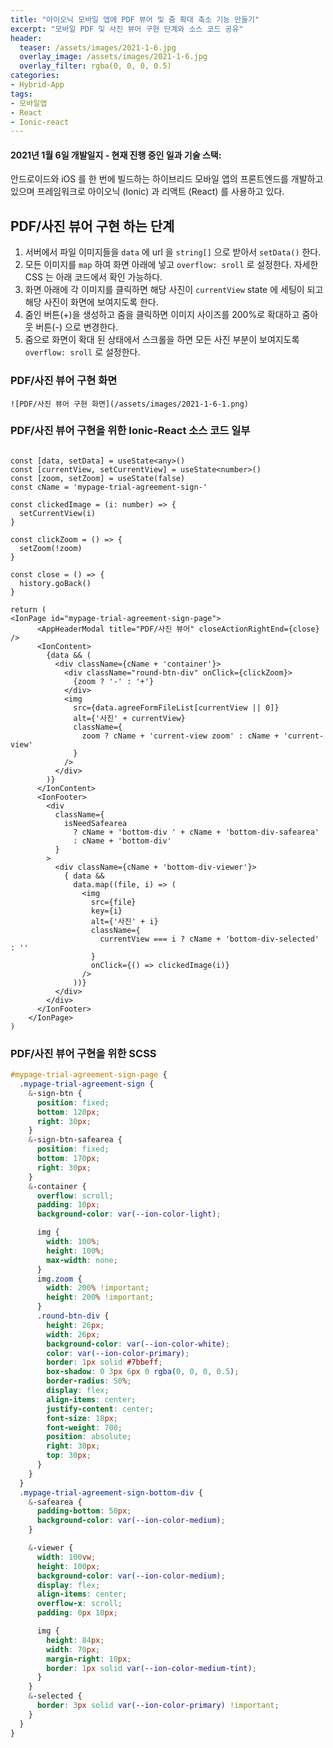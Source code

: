 ```yaml
---
title: "아이오닉 모바일 앱에 PDF 뷰어 및 줌 확대 축소 기능 만들기"
excerpt: "모바일 PDF 및 사진 뷰어 구현 단계와 소스 코드 공유"
header:
  teaser: /assets/images/2021-1-6.jpg
  overlay_image: /assets/images/2021-1-6.jpg
  overlay_filter: rgba(0, 0, 0, 0.5)
categories:
- Hybrid-App
tags:
- 모바일앱
- React
- Ionic-react
---
```



#### 2021년 1월 6일 개발일지 - 현재 진행 중인 일과 기술 스택:
안드로이드와 iOS 를 한 번에 빌드하는 하이브리드 모바일 앱의 프론트엔드를 개발하고 있으며 프레임워크로 아이오닉 (Ionic) 과 리액트 (React) 를 사용하고 있다.

## PDF/사진 뷰어 구현 하는 단계
1. 서버에서 파일 이미지들을  `data` 에 url 을 `string[]` 으로 받아서 `setData()` 한다.
2. 모든 이미지를 `map` 하여 화면 아래에 넣고 `overflow: sroll` 로 설정한다. 자세한 CSS 는 아래 코드에서 확인 가능하다.
3. 화면 아래에 각 이미지를 클릭하면 해당 사진이 `currentView` state 에 세팅이 되고 해당 사진이 화면에 보여지도록 한다.
4. 줌인 버튼(+)을 생성하고 줌을 클릭하면 이미지 사이즈를 200%로 확대하고 줌아웃 버튼(-) 으로 변경한다.
5. 줌으로 화면이 확대 된 상태에서 스크롤을 하면 모든 사진 부분이 보여지도록   `overflow: sroll` 로 설정한다.

### PDF/사진 뷰어 구현 화면
`![PDF/사진 뷰어 구현 화면](/assets/images/2021-1-6-1.png)`


### PDF/사진 뷰어 구현을 위한 Ionic-React 소스 코드 일부
```tsx

const [data, setData] = useState<any>()
const [currentView, setCurrentView] = useState<number>()
const [zoom, setZoom] = useState(false)
const cName = 'mypage-trial-agreement-sign-'

const clickedImage = (i: number) => {
  setCurrentView(i)
}

const clickZoom = () => {
  setZoom(!zoom)
}

const close = () => {
  history.goBack()
}

return (
<IonPage id="mypage-trial-agreement-sign-page">
      <AppHeaderModal title="PDF/사진 뷰어" closeActionRightEnd={close} />
      <IonContent>
        {data && (
          <div className={cName + 'container'}>
            <div className="round-btn-div" onClick={clickZoom}>
              {zoom ? '-' : '+'}
            </div>
            <img
              src={data.agreeFormFileList[currentView || 0]}
              alt={'사진' + currentView}
              className={
                zoom ? cName + 'current-view zoom' : cName + 'current-view'
              }
            />
          </div>
        )}
      </IonContent>
      <IonFooter>
        <div
          className={
            isNeedSafearea
              ? cName + 'bottom-div ' + cName + 'bottom-div-safearea'
              : cName + 'bottom-div'
          }
        >
          <div className={cName + 'bottom-div-viewer'}>
            { data &&
              data.map((file, i) => (
                <img
                  src={file}
                  key={i}
                  alt={'사진' + i}
                  className={
                    currentView === i ? cName + 'bottom-div-selected' : ''
                  }
                  onClick={() => clickedImage(i)}
                />
              ))}
          </div>
        </div>
      </IonFooter>
    </IonPage>
)
```

### PDF/사진 뷰어 구현을 위한 SCSS
```scss
#mypage-trial-agreement-sign-page {
  .mypage-trial-agreement-sign {
    &-sign-btn {
      position: fixed;
      bottom: 120px;
      right: 30px;
    }
    &-sign-btn-safearea {
      position: fixed;
      bottom: 170px;
      right: 30px;
    }
    &-container {
      overflow: scroll;
      padding: 10px;
      background-color: var(--ion-color-light);

      img {
        width: 100%;
        height: 100%;
        max-width: none;
      }
      img.zoom {
        width: 200% !important;
        height: 200% !important;
      }
      .round-btn-div {
        height: 26px;
        width: 26px;
        background-color: var(--ion-color-white);
        color: var(--ion-color-primary);
        border: 1px solid #7bbeff;
        box-shadow: 0 3px 6px 0 rgba(0, 0, 0, 0.5);
        border-radius: 50%;
        display: flex;
        align-items: center;
        justify-content: center;
        font-size: 18px;
        font-weight: 700;
        position: absolute;
        right: 30px;
        top: 30px;
      }
    }
  }
  .mypage-trial-agreement-sign-bottom-div {
    &-safearea {
      padding-bottom: 50px;
      background-color: var(--ion-color-medium);
    }

    &-viewer {
      width: 100vw;
      height: 100px;
      background-color: var(--ion-color-medium);
      display: flex;
      align-items: center;
      overflow-x: scroll;
      padding: 0px 10px;

      img {
        height: 84px;
        width: 70px;
        margin-right: 10px;
        border: 1px solid var(--ion-color-medium-tint);
      }
    }
    &-selected {
      border: 3px solid var(--ion-color-primary) !important;
    }
  }
}
```
